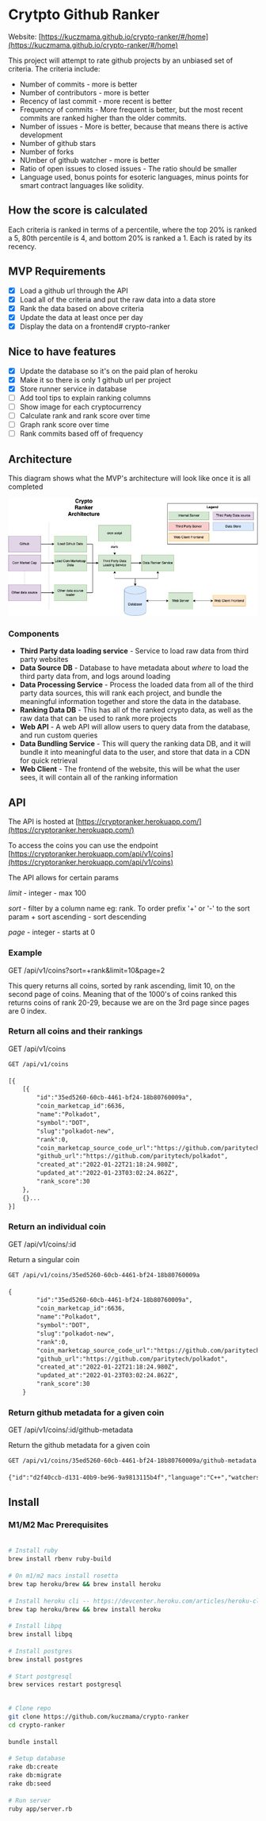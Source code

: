 # Crytpto Github Ranker

Website: [https://kuczmama.github.io/crypto-ranker/#/home](https://kuczmama.github.io/crypto-ranker/#/home)

This project will attempt to rate github projects by an unbiased set of criteria.  The criteria include:

- Number of commits - more is better
- Number of contributors - more is better
- Recency of last commit - more recent is better
- Frequency of commits - More frequent is better, but the most recent commits are ranked higher than the older commits.
- Number of issues - More is better, because that means there is active development
- Number of github stars
- Number of forks
- NUmber of github watcher - more is better
- Ratio of open issues to closed issues - The ratio should be smaller
- Language used, bonus points for esoteric languages, minus points for smart contract languages like solidity.

## How the score is calculated

Each criteria is ranked in terms of a percentile, where the top 20% is ranked a 5, 80th percentile is 4, and bottom 20% is ranked a 1.  Each is rated by its recency.

## MVP Requirements

- [x] Load a github url through the API
- [x] Load all of the criteria and put the raw data into a data store
- [x] Rank the data based on above criteria
- [x] Update the data at least once per day
- [x] Display the data on a frontend# crypto-ranker

## Nice to have features

- [x] Update the database so it's on the paid plan of heroku
- [x] Make it so there is only 1 github url per project
- [x] Store runner service in database
- [ ] Add tool tips to explain ranking columns
- [ ] Show image for each cryptocurrency
- [ ] Calculate rank and rank score over time
- [ ] Graph rank score over time
- [ ] Rank commits based off of frequency
 ## Architecture

This diagram shows what the MVP's architecture will look like once it is all completed

![Server Architecture](diagrams/crypto-ranker-architecture.jpeg)

### Components

- **Third Party data loading service** - Service to load raw data from third party websites
- **Data Source DB** - Database to have metadata about *where* to load the third party data from, and logs around loading
- **Data Processing Service** - Process the loaded data from all of the third party data sources, this will rank each project, and bundle the meaningful information together and store the data in the database.
- **Ranking Data DB** - This has all of the ranked crypto data, as well as the raw data that can be used to rank more projects
- **Web API** - A web API will allow users to query data from the database, and run custom queries
- **Data Bundling Service** - This will query the ranking data DB, and it will bundle it into meaningful data to the user, and store that data in a CDN for quick retrieval
- **Web Client** - The frontend of the website, this will be what the user sees, it will contain all of the ranking information

## API

The API is hosted at [https://cryptoranker.herokuapp.com/](https://cryptoranker.herokuapp.com/)

To access the coins you can use the endpoint [https://cryptoranker.herokuapp.com/api/v1/coins](https://cryptoranker.herokuapp.com/api/v1/coins)

The API allows for certain params

*limit* - integer - max 100

*sort* - filter by a column name eg: rank.  To order prefix '+' or '-' to the sort param
    +  sort ascending
    - sort descending

*page* - integer - starts at 0

### Example

GET /api/v1/coins?sort=+rank&limit=10&page=2

This query returns all coins, sorted by rank ascending, limit 10, on the second page of coins.
Meaning that of the 1000's of coins ranked this returns coins of rank 20-29, because we are on the 3rd page
since pages are 0 index.

### Return all coins and their rankings

GET /api/v1/coins

```txt
GET /api/v1/coins

[{
    [{
        "id":"35ed5260-60cb-4461-bf24-18b80760009a",
        "coin_marketcap_id":6636,
        "name":"Polkadot",
        "symbol":"DOT",
        "slug":"polkadot-new",
        "rank":0,
        "coin_marketcap_source_code_url":"https://github.com/paritytech/polkadot",
        "github_url":"https://github.com/paritytech/polkadot",
        "created_at":"2022-01-22T21:18:24.980Z",
        "updated_at":"2022-01-23T03:02:24.862Z",
        "rank_score":30
    },
    {}...
}]
```

### Return an individual coin

GET /api/v1/coins/:id

Return a singular coin

```txt
GET /api/v1/coins/35ed5260-60cb-4461-bf24-18b80760009a

{
        "id":"35ed5260-60cb-4461-bf24-18b80760009a",
        "coin_marketcap_id":6636,
        "name":"Polkadot",
        "symbol":"DOT",
        "slug":"polkadot-new",
        "rank":0,
        "coin_marketcap_source_code_url":"https://github.com/paritytech/polkadot",
        "github_url":"https://github.com/paritytech/polkadot",
        "created_at":"2022-01-22T21:18:24.980Z",
        "updated_at":"2022-01-23T03:02:24.862Z",
        "rank_score":30
    }
```

### Return github metadata for a given coin

GET /api/v1/coins/:id/github-metadata

Return the github metadata for a given coin

```txt
GET /api/v1/coins/35ed5260-60cb-4461-bf24-18b80760009a/github-metadata

{"id":"d2f40ccb-d131-40b9-be96-9a9813115b4f","language":"C++","watchers_count":61343,"open_issues_count":1000,"commit_count":32319,"contributors_count":362,"stars_count":61343,"forks_count":31338,"size":194761,"days_since_last_commit":2,"source_code_url":"https://github.com/bitcoin/bitcoin","owner":"bitcoin","repo":"bitcoin","created_at":"2022-01-23T01:20:29.798Z","updated_at":"2022-01-23T01:20:29.798Z","coin_id":"0c919e1d-987f-4f6e-b4b9-fad3cb48e39b"}
```


## Install

### M1/M2 Mac Prerequisites

```bash

# Install ruby
brew install rbenv ruby-build

# On m1/m2 macs install rosetta
brew tap heroku/brew && brew install heroku

# Install heroku cli -- https://devcenter.heroku.com/articles/heroku-cli
brew tap heroku/brew && brew install heroku

# Install libpq
brew install libpq

# Install postgres
brew install postgres

# Start postgresql
brew services restart postgresql
```

```bash

# Clone repo
git clone https://github.com/kuczmama/crypto-ranker
cd crypto-ranker

bundle install

# Setup database
rake db:create
rake db:migrate
rake db:seed

# Run server
ruby app/server.rb
```
